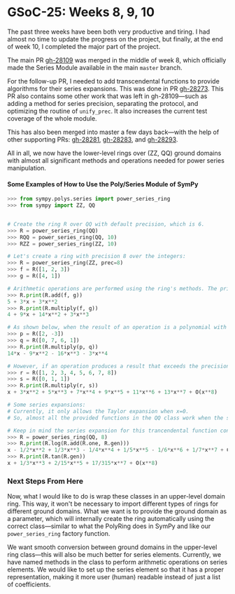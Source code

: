 
# GSoC-25: Weeks 8, 9, 10

The past three weeks have been both very productive and tiring. I had almost no time to update the progress on the project, but finally, at the end of week 10, I completed the major part of the project.

The main PR [gh-28109](https://github.com/sympy/sympy/pull/28109) was merged in the middle of week 8, which officially made the Series Module available in the main `master` branch.

For the follow-up PR, I needed to add transcendental functions to provide algorithms for their series expansions. This was done in PR [gh-28273](https://github.com/sympy/sympy/pull/28273). This PR also contains some other work that was left in gh-28109—such as adding a method for series precision, separating the protocol, and optimizing the routine of `unify_prec`. It also increases the current test coverage of the whole module.

This has also been merged into master a few days back—with the help of other supporting PRs: [gh-28281](https://github.com/sympy/sympy/pull/28281), [gh-28283](https://github.com/sympy/sympy/pull/28283), and [gh-28293](https://github.com/sympy/sympy/pull/28293).

All in all, we now have the lower-level rings over (ZZ, QQ) ground domains with almost all significant methods and operations needed for power series manipulation.

#### Some Examples of How to Use the Poly/Series Module of SymPy

```python
>>> from sympy.polys.series import power_series_ring
>>> from sympy import ZZ, QQ


# Create the ring R over QQ with default precision, which is 6.
>>> R = power_series_ring(QQ)
>>> RQQ = power_series_ring(QQ, 10)
>>> RZZ = power_series_ring(ZZ, 10)

# Let's create a ring with precision 8 over the integers:
>>> R = power_series_ring(ZZ, prec=8)
>>> f = R([1, 2, 3])
>>> g = R([4, 1])

# Arithmetic operations are performed using the ring's methods. The print method provides a readable string representation.
>>> R.print(R.add(f, g))
5 + 3*x + 3*x**2
>>> R.print(R.multiply(f, g))
4 + 9*x + 14*x**2 + 3*x**3

# As shown below, when the result of an operation is a polynomial with a degree less than the ring's precision, the exact result is returned.
>>> p = R([2, -3])
>>> q = R([0, 7, 6, 1])
>>> R.print(R.multiply(p, q))
14*x - 9*x**2 - 16*x**3 - 3*x**4

# However, if an operation produces a result that exceeds the precision threshold, it is automatically truncated.
>>> r = R([1, 2, 3, 4, 5, 6, 7, 8])
>>> s = R([0, 1, 1])
>>> R.print(R.multiply(r, s))
x + 3*x**2 + 5*x**3 + 7*x**4 + 9*x**5 + 11*x**6 + 13*x**7 + O(x**8)

# Some series expansions:
# Currently, it only allows the Taylor expansion when x=0.
# So, almost all the provided functions in the QQ class work when the series has zero constant term, except log.

# Keep in mind the series expansion for this trancendental function contain the rational coeffs so it need the Ring over QQ. 
>>> R = power_series_ring(QQ, 8)
>>> R.print(R.log(R.add(R.one, R.gen)))
x - 1/2*x**2 + 1/3*x**3 - 1/4*x**4 + 1/5*x**5 - 1/6*x**6 + 1/7*x**7 + O(x**8)
>>> R.print(R.tan(R.gen))
x + 1/3*x**3 + 2/15*x**5 + 17/315*x**7 + O(x**8)

```

### Next Steps From Here

Now, what I would like to do is wrap these classes in an upper-level domain ring. This way, it won't be necessary to import different types of rings for different ground domains. What we want is to provide the ground domain as a parameter, which will internally create the ring automatically using the correct class—similar to what the PolyRing does in SymPy and like our `power_series_ring` factory function.

We want smooth conversion between ground domains in the upper-level ring class—this will also be much better for series elements. Currently, we have named methods in the class to perform arithmetic operations on series elements. We would like to set up the series element so that it has a proper representation, making it more user (human) readable instead of just a list of coefficients.